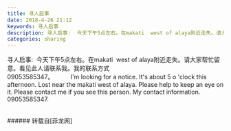 ```yaml
---
title: 寻人启事
date: 2018-4-26 21:12
keywords: 寻人启事
description: 寻人启事:  今天下午5点左右。在makati  west of alaya附近走失。请大家帮忙留意。看见此人请联系我。我的联系方式09053585347。          I'm looking for a notice. It's about 5 o 'clock this afternoon. Lost near the makati west of alaya. Please help to keep an eye on it. Please contact me if you see this person. My contact information.09053585347.
categories: sharing
---
```

<td class="t_f" id="postmessage_1287914">

寻人启事:  今天下午5点左右。在makati  west of alaya附近走失。请大家帮忙留意。看见此人请联系我。我的联系方式<br/>
09053585347。          I'm looking for a notice. It's about 5 o 'clock this afternoon. Lost near the makati west of alaya. Please help to keep an eye on it. Please contact me if you see this person. My contact information.<br/>
09053585347.<br/>
<img alt="" border="0" class="zoom" data-cf-modified-8418ee735df31eab0b043e4e-="" file="http://www.flw.ph/data/appbyme/upload/image/201804/26/GrlGjsSc4CNS.jpg" id="aimg_c61yS" lazyloadthumb="1" onclick="" onmouseover="" src="http://www.flw.ph/data/appbyme/upload/image/201804/26/GrlGjsSc4CNS.jpg"/><br/>
<br/>
</td>
###### 转载自[菲龙网]